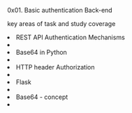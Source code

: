 0x01. Basic authentication
Back-end

key areas of task and study coverage

<li> REST API Authentication Mechanisms <li/>

<li> Base64 in Python <li/>

<li> HTTP header Authorization <li/>

<li> Flask <li/>

<li> Base64 - concept <li/>

